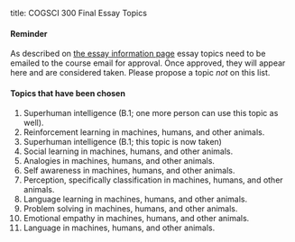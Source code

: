 title: COGSCI 300 Final Essay Topics

#### Reminder

As described on [the essay information page](cogsci-300-essay-information.html) essay topics need to be emailed to the course email for approval. Once approved, they will appear here and are considered taken.  Please propose a topic *not* on this list.

#### Topics that have been chosen

1. Superhuman intelligence (B.1; one more person can use this topic as well).
2. Reinforcement learning in machines, humans, and other animals.
3. Superhuman intelligence (B.1; this topic is now taken)
4. Social learning in machines, humans, and other animals.
5. Analogies in machines, humans, and other animals.
6. Self awareness in machines, humans, and other animals.
7. Perception, specifically classification in machines, humans, and other animals.
8. Language learning in machines, humans, and other animals.
9. Problem solving in machines, humans, and other animals.
10. Emotional empathy in machines, humans, and other animals.
11. Language in machines, humans, and other animals.
